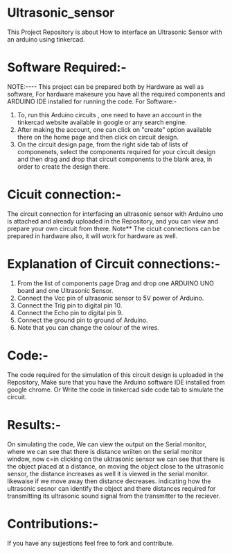 # Ultrasonic_sensor
This Project Repository is about How to interface an Ultrasonic Sensor with an arduino using tinkercad. 
# Software Required:-
NOTE:---- This project can be prepared both by Hardware as well as software, For hardware makesure you have all the required components and ARDUINO IDE installed for running the code. 
For Software:-
1. To, run this Arduino circuits , one need to have an account in the tinkercad website available in google or any search engine. 
2. After making the account, one can click on "create" option available there on the home page and then click on circuit design.
3. On the circuit design page, from the right side tab of lists of componenets, select the components required for your circuit design and 
then drag and drop that circuit components to the blank area, in order to create the design there.
# Cicuit connection:-
The circuit connection for interfacing an ultrasonic sensor with Arduino uno is attached and already uploaded in the Repository, and  you can view and prepare your own circuit from there.
Note** The cicuit connections can be prepared in hardware also, it will work for hardware as well.
# Explanation of Circuit connections:-
1. From the list of components page Drag and drop one ARDUINO UNO board and one Ultrasonic Sensor.
2.  Connect the Vcc pin of ultrasonic sensor to 5V power of Arduino.
3.  Connect the Trig pin to digital pin 10.
4.  Connect the Echo pin to digital pin 9.
5.  Connect the ground pin to ground of Arduino.
6.  Note that you can change the colour of the wires.
# Code:- 
The code required for the simulation of this circuit design is uploaded in the Repository, Make sure that you have the Arduino software IDE installed from google chrome. Or Write the code in tinkercad side code tab to simulate the circuit. 
# Results:- 
On simulating the code, We can view the output on the Serial monitor, where we can see that there is distance wriiten on the serial monitor window, now c=in clicking on the uktrasonic sensor we can see that there is the object placed at a distance, on moving the object close to the ultrasonic sensor, the distance increases as well it is viewed in the serial monitor. likewaise if we move away then distance decreases. indicating how the ultrasonic sesnor can identify the object and there distances required for transmitting its ultrasonic sound signal from the transmitter to the reciever.
# Contributions:-
If you have any sujjestions feel free to fork and contribute. 
